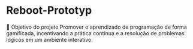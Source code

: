 # Reboot-Prototyp
🚀 Objetivo do projeto  Promover o aprendizado de programação de forma gamificada, incentivando a prática contínua e a resolução de problemas lógicos em um ambiente interativo.
